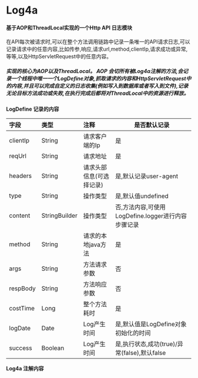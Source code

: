Log4a
==================

#### 基于AOP和ThreadLocal实现的一个Http API 日志模块

在API每次被请求时,可以在整个方法调用链路中记录一条唯一的API请求日志,可以记录请求中的任意内容,比如传参,响应,请求url,method,clientIp,请求成功或异常,等等,以及HttpServletRequest中的任意内容。


##### 实现的核心为AOP以及ThreadLocal。 AOP 会切所有被Log4a注解的方法,会记录一个线程中唯一一个LogDefine对象,抓取请求的内容和HttpServletRequest中的内容,并且可以完成自定义的日志收集(例如写入到数据库或者写入到文件),记录无论目标方法成功或失败,在执行完成后都将对ThreadLocal中的资源进行释放。


**LogDefine 记录的内容**
 
|字段|类型|注释|是否默认记录|
|:---- |:-------|:------|------|
|clientIp|String|请求客户端的Ip|是|
|reqUrl|String|请求地址|是|
|headers|String|请求头部信息(可选择记录)|是,默认记录user-agent|
|type|String|操作类型|是,默认值undefined|
|content|StringBuilder|操作类型|否,方法内容,可使用LogDefine.logger进行内容步骤记录|
|method|String|请求的本地java方法|是|
|args|String|方法请求参数|否|
|respBody|String|方法响应参数|否|
|costTime|Long|整个方法耗时|是|
|logDate|Date|Log产生时间|是,默认值是LogDefine对象初始化的时间|
|success|Boolean|Log产生时间|是,执行状态,成功(true)/异常(false),默认false|

**Log4a 注解内容**























